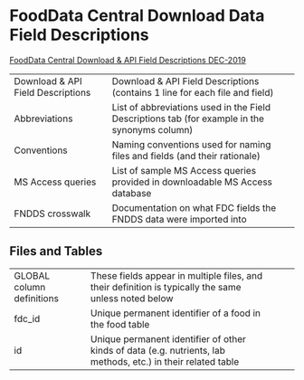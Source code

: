 # FoodData Central Download Data Field Descriptions

[FoodData Central Download & API Field Descriptions DEC-2019](./Download_&_API_Field_Descriptions_Dec2019.pdf)

|||
|--|--|
|Download & API Field Descriptions| Download & API Field Descriptions (contains 1 line for each file and field) |
|Abbreviations| List of abbreviations used in the Field Descriptions tab (for example in the synonyms column) |
|Conventions| Naming conventions used for naming files and fields (and their rationale) |
|MS Access queries| List of sample MS Access queries provided in downloadable MS Access database |
|FNDDS crosswalk| Documentation on what FDC fields the FNDDS data were imported into |

## Files and Tables

||||||
|--|--|--|--|--|
| GLOBAL column definitions |These fields appear in multiple files, and their definition is typically the same unless noted below|
| fdc_id | Unique permanent identifier of a food in the food table |
| id | Unique permanent identifier of other kinds of data (e.g. nutrients, lab methods, etc.) in their related table |
